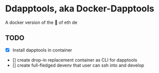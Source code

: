 # Ddapptools, aka Docker-Dapptools
A docker version of the 💊 of eth de

## TODO

- [x] Install dapptools in container
- [] create drop-in replacement container as CLI for dapptools
- [] create full-fledged devenv that user can ssh into and develop
